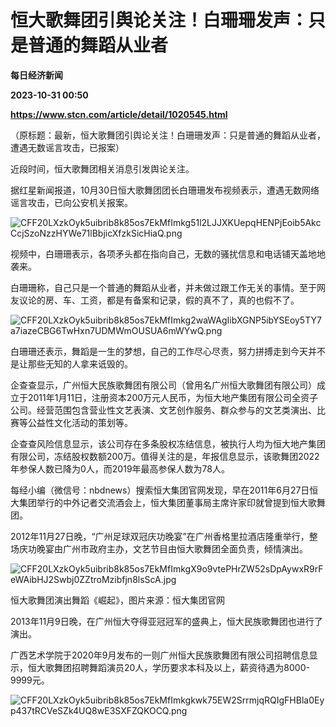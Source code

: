 # 恒大歌舞团引舆论关注！白珊珊发声：只是普通的舞蹈从业者
**每日经济新闻**

**2023-10-31 00:50**

**https://www.stcn.com/article/detail/1020545.html**

（原标题：最新，恒大歌舞团引舆论关注！白珊珊发声：只是普通的舞蹈从业者，遭遇无数谣言攻击，已报案）

近段时间，恒大歌舞团相关消息引发舆论关注。

据红星新闻报道，10月30日恒大歌舞团团长白珊珊发布视频表示，遭遇无数网络谣言攻击，已向公安机关报案。

![CFF20LXzkOyk5uibrib8k85os7EkMfImkg51l2LJJXKUepqHENPjEoib5AkcCcjSzoNzzHYWe71lBbjicXfzkSicHiaQ.png](https://stcn-main.oss-cn-shenzhen.aliyuncs.com/upload/wechat/20231031/20231031082645_654049c56a708.png)

视频中，白珊珊表示，各项矛头都在指向自己，无数的骚扰信息和电话铺天盖地地袭来。

白珊珊称，自己只是一个普通的舞蹈从业者，并未做过跟工作无关的事情。至于网友议论的房、车、工资，都是有备案和记录，假的真不了，真的也假不了。

![CFF20LXzkOyk5uibrib8k85os7EkMfImkg2waWAgIibXGNP5ibYSEoy5TY7a7iazeCBG6TwHxn7UDMWmOUSUA6mWYwQ.png](https://stcn-main.oss-cn-shenzhen.aliyuncs.com/upload/wechat/20231031/20231031082645_654049c5ea0a1.png)

白珊珊还表示，舞蹈是一生的梦想，自己的工作尽心尽责，努力拼搏走到今天并不是让那些无知的人拿来诋毁的。

企查查显示，广州恒大民族歌舞团有限公司（曾用名广州恒大歌舞团有限公司）成立于2011年1月11日，注册资本200万元人民币，为恒大地产集团有限公司全资子公司。经营范围包含营业性文艺表演、文艺创作服务、群众参与的文艺类演出、比赛等公益性文化活动的策划等。

企查查风险信息显示，该公司存在多条股权冻结信息，被执行人均为恒大地产集团有限公司，冻结股权数额200万。值得关注的是，年报信息显示，该歌舞团2022年参保人数已降为0人，而2019年最高参保人数为78人。

每经小编（微信号：nbdnews）搜索恒大集团官网发现，早在2011年6月27日恒大集团举行的中外记者交流酒会上，恒大集团董事局主席许家印就曾提到恒大歌舞团。

2012年11月27日晚，“广州足球双冠庆功晚宴”在广州香格里拉酒店隆重举行，整场庆功晚宴由广州市政府主办，文艺节目由恒大歌舞团全面负责，倾情演出。

![CFF20LXzkOyk5uibrib8k85os7EkMfImkgX9o9vtePHrZW52sDpAywxR9rFeWAibHJ2Swbj0ZZtroMzibfjn8lsScA.jpg](https://stcn-main.oss-cn-shenzhen.aliyuncs.com/upload/wechat/20231031/20231031082646_654049c6ad15e.png)

恒大歌舞团演出舞蹈《崛起》，图片来源：恒大集团官网

2013年11月9日晚，在广州恒大夺得亚冠冠军的盛典上，恒大民族歌舞团也进行了演出。

广西艺术学院于2020年9月发布的一则广州恒大民族歌舞团有限公司招聘信息显示，恒大歌舞团招聘舞蹈演员20人，学历要求本科及以上，薪资待遇为8000-9999元。

![CFF20LXzkOyk5uibrib8k85os7EkMfImkgkwk75EW2SrrmjqRQIgFHBla0Eyp437tRCVeSZk4UQ8wE3SXFZQKOCQ.png](https://stcn-main.oss-cn-shenzhen.aliyuncs.com/upload/wechat/20231031/20231031082647_654049c711092.png)